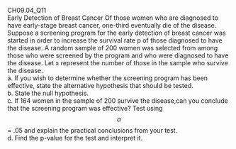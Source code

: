 CH09.04_Q11  
Early Detection of Breast Cancer Of those women who are diagnosed to have early-stage breast cancer, one-third eventually die of the disease. Suppose a screening program for the early detection of breast cancer was started in order to increase the survival rate p of those diagnosed to have the disease. A random sample of 200 women was selected from among those who were screened by the program and who were diagnosed to have the disease. Let x represent the number of those in the sample who survive the disease.  
a. If you wish to determine whether the screening program has been effective, state the alternative hypothesis that should be tested.  
b. State the null hypothesis.  
c. If 164 women in the sample of 200 survive the disease,can you conclude that the screening program was effective? Test using $$\alpha$$ = .05 and explain the practical conclusions from your test.  
d. Find the p-value for the test and interpret it.  
